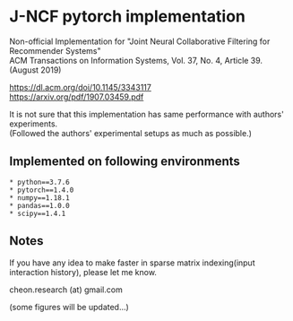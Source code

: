 # J-NCF pytorch implementation

Non-official Implementation for "Joint Neural Collaborative Filtering for Recommender Systems"  
ACM Transactions on Information Systems, Vol. 37, No. 4, Article 39. (August 2019)  

https://dl.acm.org/doi/10.1145/3343117  
https://arxiv.org/pdf/1907.03459.pdf  

It is not sure that this implementation has same performance with authors' experiments.  
(Followed the authors' experimental setups as much as possible.)  

## Implemented on following environments
	* python==3.7.6
	* pytorch==1.4.0
	* numpy==1.18.1
	* pandas==1.0.0
	* scipy==1.4.1

## Notes
If you have any idea to make faster in sparse matrix indexing(input interaction history), please let me know.  
  
  
cheon.research (at) gmail.com  

(some figures will be updated...)

